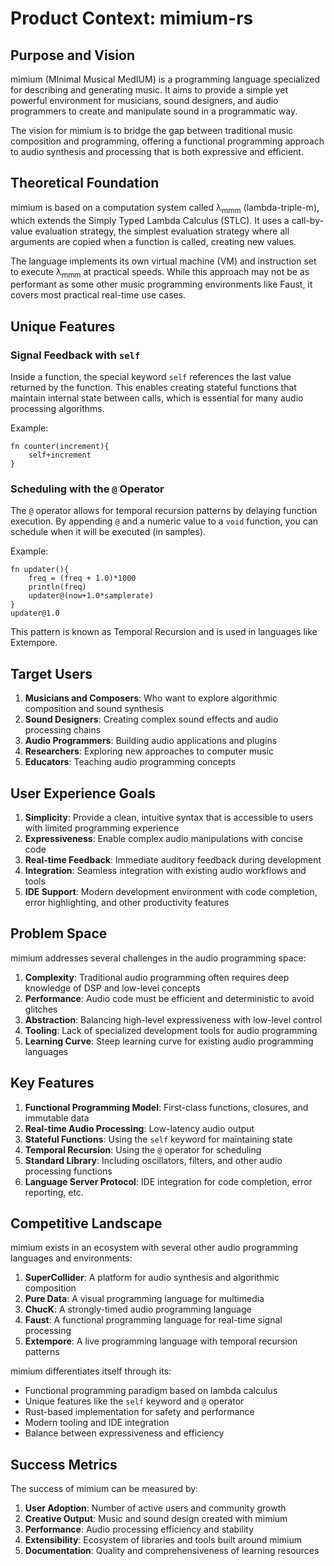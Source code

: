 # Product Context: mimium-rs

## Purpose and Vision

mimium (MInimal Musical MedIUM) is a programming language specialized for describing and generating music. It aims to provide a simple yet powerful environment for musicians, sound designers, and audio programmers to create and manipulate sound in a programmatic way.

The vision for mimium is to bridge the gap between traditional music composition and programming, offering a functional programming approach to audio synthesis and processing that is both expressive and efficient.

## Theoretical Foundation

mimium is based on a computation system called λ<sub>mmm</sub> (lambda-triple-m), which extends the Simply Typed Lambda Calculus (STLC). It uses a call-by-value evaluation strategy, the simplest evaluation strategy where all arguments are copied when a function is called, creating new values.

The language implements its own virtual machine (VM) and instruction set to execute λ<sub>mmm</sub> at practical speeds. While this approach may not be as performant as some other music programming environments like Faust, it covers most practical real-time use cases.

## Unique Features

### Signal Feedback with `self`

Inside a function, the special keyword `self` references the last value returned by the function. This enables creating stateful functions that maintain internal state between calls, which is essential for many audio processing algorithms.

Example:
```mimium
fn counter(increment){
    self+increment
}
```

### Scheduling with the `@` Operator

The `@` operator allows for temporal recursion patterns by delaying function execution. By appending `@` and a numeric value to a `void` function, you can schedule when it will be executed (in samples).

Example:
```mimium
fn updater(){
    freq = (freq + 1.0)*1000
    println(freq)
    updater@(now+1.0*samplerate)
}
updater@1.0
```

This pattern is known as Temporal Recursion and is used in languages like Extempore.

## Target Users

1. **Musicians and Composers**: Who want to explore algorithmic composition and sound synthesis
2. **Sound Designers**: Creating complex sound effects and audio processing chains
3. **Audio Programmers**: Building audio applications and plugins
4. **Researchers**: Exploring new approaches to computer music
5. **Educators**: Teaching audio programming concepts

## User Experience Goals

1. **Simplicity**: Provide a clean, intuitive syntax that is accessible to users with limited programming experience
2. **Expressiveness**: Enable complex audio manipulations with concise code
3. **Real-time Feedback**: Immediate auditory feedback during development
4. **Integration**: Seamless integration with existing audio workflows and tools
5. **IDE Support**: Modern development environment with code completion, error highlighting, and other productivity features

## Problem Space

mimium addresses several challenges in the audio programming space:

1. **Complexity**: Traditional audio programming often requires deep knowledge of DSP and low-level concepts
2. **Performance**: Audio code must be efficient and deterministic to avoid glitches
3. **Abstraction**: Balancing high-level expressiveness with low-level control
4. **Tooling**: Lack of specialized development tools for audio programming
5. **Learning Curve**: Steep learning curve for existing audio programming languages

## Key Features

1. **Functional Programming Model**: First-class functions, closures, and immutable data
2. **Real-time Audio Processing**: Low-latency audio output
3. **Stateful Functions**: Using the `self` keyword for maintaining state
4. **Temporal Recursion**: Using the `@` operator for scheduling
5. **Standard Library**: Including oscillators, filters, and other audio processing functions
6. **Language Server Protocol**: IDE integration for code completion, error reporting, etc.

## Competitive Landscape

mimium exists in an ecosystem with several other audio programming languages and environments:

1. **SuperCollider**: A platform for audio synthesis and algorithmic composition
2. **Pure Data**: A visual programming language for multimedia
3. **ChucK**: A strongly-timed audio programming language
4. **Faust**: A functional programming language for real-time signal processing
5. **Extempore**: A live programming language with temporal recursion patterns

mimium differentiates itself through its:
- Functional programming paradigm based on lambda calculus
- Unique features like the `self` keyword and `@` operator
- Rust-based implementation for safety and performance
- Modern tooling and IDE integration
- Balance between expressiveness and efficiency

## Success Metrics

The success of mimium can be measured by:

1. **User Adoption**: Number of active users and community growth
2. **Creative Output**: Music and sound design created with mimium
3. **Performance**: Audio processing efficiency and stability
4. **Extensibility**: Ecosystem of libraries and tools built around mimium
5. **Documentation**: Quality and comprehensiveness of learning resources
